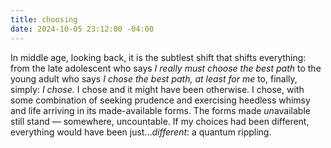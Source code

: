 ```yaml
---
title: choosing
date: 2024-10-05 23:12:00 -04:00
---
```


In middle age, looking back, it is the subtlest shift that shifts everything: from the late adolescent who says *I really must choose the best path* to the young adult who says *I chose the best path, at least for me* to, finally, simply: *I chose.* I chose and it might have been otherwise. I chose, with some combination of seeking prudence and exercising heedless whimsy and life arriving in its made-available forms. The forms made *un*available still stand — somewhere, uncountable. If my choices had been different, everything would have been just...*different*: a quantum rippling.